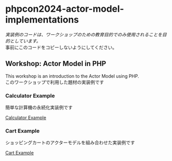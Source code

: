 # phpcon2024-actor-model-implementations

*実装例のコードは、ワークショップのための教育目的でのみ使用されることを目的としています。*  
事前にこのコードをコピーしないようにしてください。

## Workshop: Actor Model in PHP

This workshop is an introduction to the Actor Model using PHP.  
このワークショップで利用した題材の実装例です

### Calculator Example

簡単な計算機の永続化実装例です

[Calculator Example](calculator/readme.md)

### Cart Example

ショッピングカートのアクターモデルを組み合わせた実装例です

[Cart Example](cart/readme.md)
